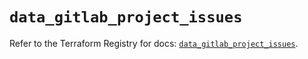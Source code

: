 # `data_gitlab_project_issues`

Refer to the Terraform Registry for docs: [`data_gitlab_project_issues`](https://registry.terraform.io/providers/gitlabhq/gitlab/17.8.0/docs/data-sources/project_issues).

